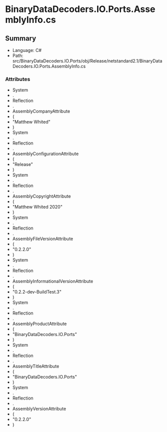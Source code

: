 ﻿# BinaryDataDecoders.IO.Ports.AssemblyInfo.cs

## Summary

* Language: C#
* Path: src/BinaryDataDecoders.IO.Ports/obj/Release/netstandard2.1/BinaryDataDecoders.IO.Ports.AssemblyInfo.cs

### Attributes

 - System
 - .
 - Reflection
 - .
 - AssemblyCompanyAttribute
 - (
 - "Matthew Whited"
 - )
 - System
 - .
 - Reflection
 - .
 - AssemblyConfigurationAttribute
 - (
 - "Release"
 - )
 - System
 - .
 - Reflection
 - .
 - AssemblyCopyrightAttribute
 - (
 - "Matthew Whited 2020"
 - )
 - System
 - .
 - Reflection
 - .
 - AssemblyFileVersionAttribute
 - (
 - "0.2.2.0"
 - )
 - System
 - .
 - Reflection
 - .
 - AssemblyInformationalVersionAttribute
 - (
 - "0.2.2-dev-BuildTest.3"
 - )
 - System
 - .
 - Reflection
 - .
 - AssemblyProductAttribute
 - (
 - "BinaryDataDecoders.IO.Ports"
 - )
 - System
 - .
 - Reflection
 - .
 - AssemblyTitleAttribute
 - (
 - "BinaryDataDecoders.IO.Ports"
 - )
 - System
 - .
 - Reflection
 - .
 - AssemblyVersionAttribute
 - (
 - "0.2.2.0"
 - )

